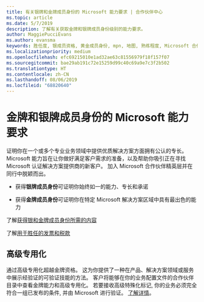 ```yaml
---
title: 有关银牌和金牌成员身份的 Microsoft 能力要求 | 合作伙伴中心
ms.topic: article
ms.date: 5/7/2019
description: 了解有关获取金牌和银牌成员身份级别的能力要求。
author: MaggiePucciEvans
ms.author: evansma
keywords: 胜任度, 银成员资格, 黄金成员身份, mpn, 地图, 熟练程度, Microsoft 合作伙伴网络, 网络成员身份, 高级专用化
ms.localizationpriority: medium
ms.openlocfilehash: efc69215010e1ad32ae63c81556979f18f157f07
ms.sourcegitcommit: bae29ab191c72e15259d99c40c69a9e7c3f2b502
ms.translationtype: HT
ms.contentlocale: zh-CN
ms.lasthandoff: 08/06/2019
ms.locfileid: "68820640"
---
```

# <a name="microsoft-competency-requirements-for-gold-and-silver-membership"></a>金牌和银牌成员身份的 Microsoft 能力要求


证明你在一个或多个专业业务领域中提供优质解决方案方面拥有公认的专长。 Microsoft 能力旨在让你做好满足客户需求的准备，以及帮助你吸引正在寻找 Microsoft 认证解决方案提供商的新客户。 加入 Microsoft 合作伙伴精英层并在同行中脱颖而出。

- 获得**银牌成员身份**可证明你始终如一的能力、专长和承诺

- 获得**金牌成员身份**可证明你在特定 Microsoft 解决方案区域中具有最出色的能力

了解[获得银和金牌成员身份所需的内容](https://partner.microsoft.com/membership/competencies)

了解[用于胜任的发票和税款](mpn-view-print-maps-invoice.md)

## <a name="advanced-specializations"></a>高级专用化

通过高级专用化超越金牌资格。 这为你提供了一种在产品、解决方案领域或服务中展示经验证的可验证技能的方法。 客户将能够在你的业务配置文件的合作伙伴目录中查看金牌能力和高级专用化。 若要接收高级特殊化标记, 你的业务必须完全符合一组已发布的条件, 并由 Microsoft 进行验证。 [了解详情](https://partner.microsoft.com/membership/competencies#tab-content-2)。 